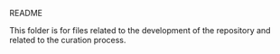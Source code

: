 README

This folder is for files related to the development of the repository and related to the curation process.